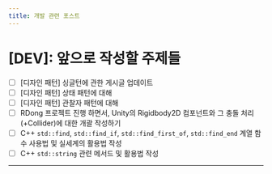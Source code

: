 ```yaml
---
title: 개발 관련 포스트
---
```


# [DEV]: 앞으로 작성할 주제들

* [ ] [디자인 패턴] 싱글턴에 관한 게시글 업데이트
* [ ] [디자인 패턴] 상태 패턴에 대해
* [ ] [디자인 패턴] 관찰자 패턴에 대해
* [ ] RDong 프로젝트 진행 하면서, Unity의 Rigidbody2D 컴포넌트와 그 충돌 처리(+Collider)에 대한 개괄 작성하기
* [ ] C++ `std::find`, `std::find_if`, `std::find_first_of`, `std::find_end` 계열 함수 사용법 및 실세계의 활용법 작성
* [ ] C++ `std::string` 관련 메서드 및 활용법 작성

---
